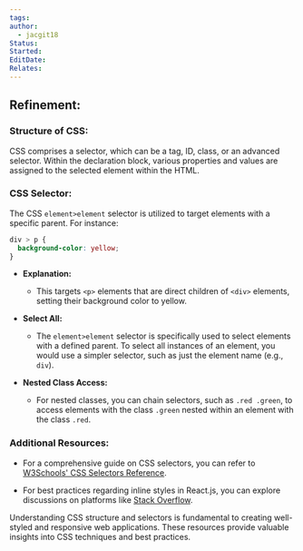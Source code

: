 ```yaml
---
tags: 
author:
  - jacgit18
Status: 
Started: 
EditDate: 
Relates:
---
```

## Refinement:

### Structure of CSS:

CSS comprises a selector, which can be a tag, ID, class, or an advanced selector. Within the declaration block, various properties and values are assigned to the selected element within the HTML.

### CSS Selector:

The CSS `element>element` selector is utilized to target elements with a specific parent. For instance:

```css
div > p {
  background-color: yellow;
}
```

- **Explanation:**
  - This targets `<p>` elements that are direct children of `<div>` elements, setting their background color to yellow.

- **Select All:**
  - The `element>element` selector is specifically used to select elements with a defined parent. To select all instances of an element, you would use a simpler selector, such as just the element name (e.g., `div`).

- **Nested Class Access:**
  - For nested classes, you can chain selectors, such as `.red .green`, to access elements with the class `.green` nested within an element with the class `.red`.

### Additional Resources:

- For a comprehensive guide on CSS selectors, you can refer to [W3Schools' CSS Selectors Reference](https://www.w3schools.com/cssref/css_selectors.asp).

- For best practices regarding inline styles in React.js, you can explore discussions on platforms like [Stack Overflow](https://stackoverflow.com/questions/26882177/react-js-inline-style-best-practices).

Understanding CSS structure and selectors is fundamental to creating well-styled and responsive web applications. These resources provide valuable insights into CSS techniques and best practices.